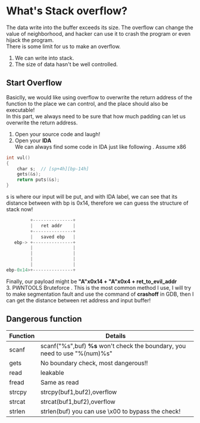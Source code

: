 # What's Stack overflow?  
The data write into the buffer exceeds its size. The overflow can change the value of neighborhood, and hacker can use it to crash the program or even hijack the program.  
There is some limit for us to make an overflow.  
1. We can write into stack.  
2. The size of data hasn't be well controlled.  
  
## Start Overflow  
Basiclly, we would like using overflow to overwrite the return address of the function to the place we can control, and the place should also be executable!  
In this part, we always need to be sure that how much padding can let us overwrite the return address.  
1. Open your source code and laugh!  
2. Open your **IDA**  
We can always find some code in IDA just like following . 
Assume x86
```C
int vul()
{
    char s;  // [sp+4h][bp-14h]  
    gets(&s);  
    return puts(&s);  
}
``` 
s is where our input will be put, and with IDA label, we can see that its distance between with bp is 0x14, therefore we can guess the structure of stack now!  
```C
         +---------------+  
         |   ret addr    |  
         +---------------+  
         |   saved ebp   |  
   ebp-> +---------------+  
         |               |
         |               |
         |               |
         |               |
ebp-0x14>+---------------+
```  
Finally, our payload might be **"A"x0x14 + "A"x0x4 + ret_to_evil_addr**  
3. PWNTOOLS Bruteforce . 
This is the most common method I use, I will try to make segmentation fault and use the command of **crashoff** in GDB, then I can get the distance between ret address and input buffer!
  
## Dangerous function   
Function | Details
------------ | -------------
scanf | scanf("%s",buf) **%s** won't check the boundary, you need to use "%(num)%s"
gets |  No boundary check, most dangerous!!  
read |  leakable  
fread|  Same as read 
strcpy | strcpy(buf1,buf2),overflow 
strcat | strcat(buf1,buf2),overflow   
strlen | strlen(buf) you can use \x00 to bypass the check!
